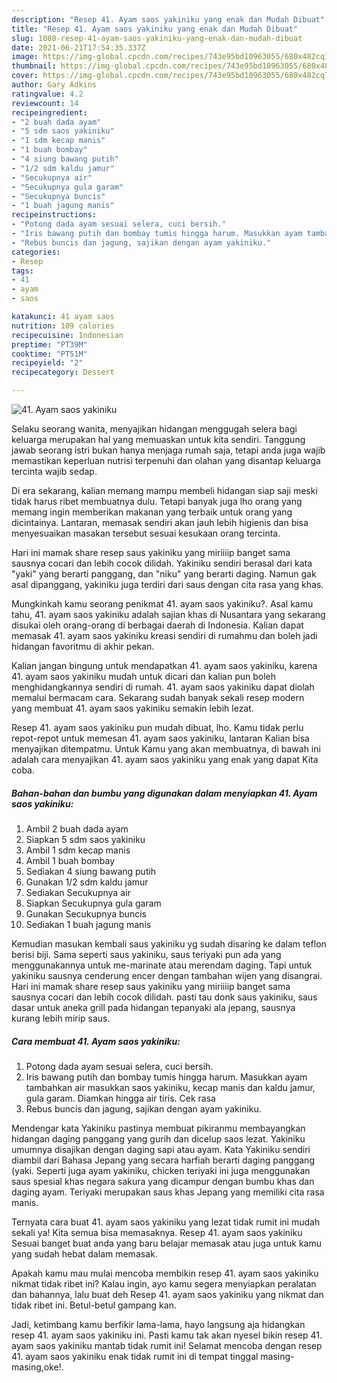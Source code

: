 ```yaml
---
description: "Resep 41. Ayam saos yakiniku yang enak dan Mudah Dibuat"
title: "Resep 41. Ayam saos yakiniku yang enak dan Mudah Dibuat"
slug: 1080-resep-41-ayam-saos-yakiniku-yang-enak-dan-mudah-dibuat
date: 2021-06-21T17:54:35.337Z
image: https://img-global.cpcdn.com/recipes/743e95bd10963055/680x482cq70/41-ayam-saos-yakiniku-foto-resep-utama.jpg
thumbnail: https://img-global.cpcdn.com/recipes/743e95bd10963055/680x482cq70/41-ayam-saos-yakiniku-foto-resep-utama.jpg
cover: https://img-global.cpcdn.com/recipes/743e95bd10963055/680x482cq70/41-ayam-saos-yakiniku-foto-resep-utama.jpg
author: Gary Adkins
ratingvalue: 4.2
reviewcount: 14
recipeingredient:
- "2 buah dada ayam"
- "5 sdm saos yakiniku"
- "1 sdm kecap manis"
- "1 buah bombay"
- "4 siung bawang putih"
- "1/2 sdm kaldu jamur"
- "Secukupnya air"
- "Secukupnya gula garam"
- "Secukupnya buncis"
- "1 buah jagung manis"
recipeinstructions:
- "Potong dada ayam sesuai selera, cuci bersih."
- "Iris bawang putih dan bombay tumis hingga harum. Masukkan ayam tambahkan air masukkan saos yakiniku, kecap manis dan kaldu jamur, gula garam. Diamkan hingga air tiris. Cek rasa"
- "Rebus buncis dan jagung, sajikan dengan ayam yakiniku."
categories:
- Resep
tags:
- 41
- ayam
- saos

katakunci: 41 ayam saos 
nutrition: 109 calories
recipecuisine: Indonesian
preptime: "PT39M"
cooktime: "PT51M"
recipeyield: "2"
recipecategory: Dessert

---
```



![41. Ayam saos yakiniku](https://img-global.cpcdn.com/recipes/743e95bd10963055/680x482cq70/41-ayam-saos-yakiniku-foto-resep-utama.jpg)

Selaku seorang wanita, menyajikan hidangan menggugah selera bagi keluarga merupakan hal yang memuaskan untuk kita sendiri. Tanggung jawab seorang istri bukan hanya menjaga rumah saja, tetapi anda juga wajib memastikan keperluan nutrisi terpenuhi dan olahan yang disantap keluarga tercinta wajib sedap.

Di era  sekarang, kalian memang mampu membeli hidangan siap saji meski tidak harus ribet membuatnya dulu. Tetapi banyak juga lho orang yang memang ingin memberikan makanan yang terbaik untuk orang yang dicintainya. Lantaran, memasak sendiri akan jauh lebih higienis dan bisa menyesuaikan masakan tersebut sesuai kesukaan orang tercinta. 

Hari ini mamak share resep saus yakiniku yang miriiiip banget sama sausnya cocari dan lebih cocok dilidah. Yakiniku sendiri berasal dari kata &#34;yaki&#34; yang berarti panggang, dan &#34;niku&#34; yang berarti daging. Namun gak asal dipanggang, yakiniku juga terdiri dari saus dengan cita rasa yang khas.

Mungkinkah kamu seorang penikmat 41. ayam saos yakiniku?. Asal kamu tahu, 41. ayam saos yakiniku adalah sajian khas di Nusantara yang sekarang disukai oleh orang-orang di berbagai daerah di Indonesia. Kalian dapat memasak 41. ayam saos yakiniku kreasi sendiri di rumahmu dan boleh jadi hidangan favoritmu di akhir pekan.

Kalian jangan bingung untuk mendapatkan 41. ayam saos yakiniku, karena 41. ayam saos yakiniku mudah untuk dicari dan kalian pun boleh menghidangkannya sendiri di rumah. 41. ayam saos yakiniku dapat diolah memalui bermacam cara. Sekarang sudah banyak sekali resep modern yang membuat 41. ayam saos yakiniku semakin lebih lezat.

Resep 41. ayam saos yakiniku pun mudah dibuat, lho. Kamu tidak perlu repot-repot untuk memesan 41. ayam saos yakiniku, lantaran Kalian bisa menyajikan ditempatmu. Untuk Kamu yang akan membuatnya, di bawah ini adalah cara menyajikan 41. ayam saos yakiniku yang enak yang dapat Kita coba.

<!--inarticleads1-->

##### Bahan-bahan dan bumbu yang digunakan dalam menyiapkan 41. Ayam saos yakiniku:

1. Ambil 2 buah dada ayam
1. Siapkan 5 sdm saos yakiniku
1. Ambil 1 sdm kecap manis
1. Ambil 1 buah bombay
1. Sediakan 4 siung bawang putih
1. Gunakan 1/2 sdm kaldu jamur
1. Sediakan Secukupnya air
1. Siapkan Secukupnya gula garam
1. Gunakan Secukupnya buncis
1. Sediakan 1 buah jagung manis


Kemudian masukan kembali saus yakiniku yg sudah disaring ke dalam teflon berisi biji. Sama seperti saus yakiniku, saus teriyaki pun ada yang menggunakannya untuk me-marinate atau merendam daging. Tapi untuk yakiniku sausnya cenderung encer dengan tambahan wijen yang disangrai. Hari ini mamak share resep saus yakiniku yang miriiiip banget sama sausnya cocari dan lebih cocok dilidah. pasti tau donk saus yakiniku, saus dasar untuk aneka grill pada hidangan tepanyaki ala jepang, sausnya kurang lebih mirip saus. 

<!--inarticleads2-->

##### Cara membuat 41. Ayam saos yakiniku:

1. Potong dada ayam sesuai selera, cuci bersih.
1. Iris bawang putih dan bombay tumis hingga harum. Masukkan ayam tambahkan air masukkan saos yakiniku, kecap manis dan kaldu jamur, gula garam. Diamkan hingga air tiris. Cek rasa
1. Rebus buncis dan jagung, sajikan dengan ayam yakiniku.


Mendengar kata Yakiniku pastinya membuat pikiranmu membayangkan hidangan daging panggang yang gurih dan dicelup saos lezat. Yakiniku umumnya disajikan dengan daging sapi atau ayam. Kata Yakiniku sendiri diambil dari Bahasa Jepang yang secara harfiah berarti daging panggang (yaki. Seperti juga ayam yakiniku, chicken teriyaki ini juga menggunakan saus spesial khas negara sakura yang dicampur dengan bumbu khas dan daging ayam. Teriyaki merupakan saus khas Jepang yang memiliki cita rasa manis. 

Ternyata cara buat 41. ayam saos yakiniku yang lezat tidak rumit ini mudah sekali ya! Kita semua bisa memasaknya. Resep 41. ayam saos yakiniku Sesuai banget buat anda yang baru belajar memasak atau juga untuk kamu yang sudah hebat dalam memasak.

Apakah kamu mau mulai mencoba membikin resep 41. ayam saos yakiniku nikmat tidak ribet ini? Kalau ingin, ayo kamu segera menyiapkan peralatan dan bahannya, lalu buat deh Resep 41. ayam saos yakiniku yang nikmat dan tidak ribet ini. Betul-betul gampang kan. 

Jadi, ketimbang kamu berfikir lama-lama, hayo langsung aja hidangkan resep 41. ayam saos yakiniku ini. Pasti kamu tak akan nyesel bikin resep 41. ayam saos yakiniku mantab tidak rumit ini! Selamat mencoba dengan resep 41. ayam saos yakiniku enak tidak rumit ini di tempat tinggal masing-masing,oke!.


